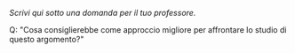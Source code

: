 _Scrivi qui sotto una domanda per il tuo professore._

Q: "Cosa consiglierebbe come approccio migliore per affrontare lo studio di questo argomento?"
